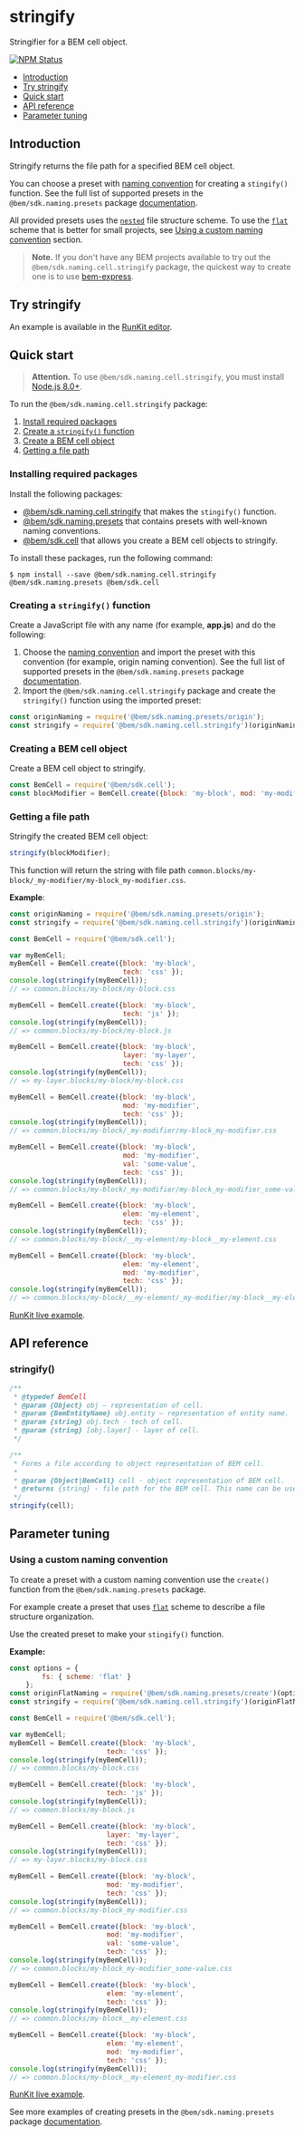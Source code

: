 # stringify

Stringifier for a BEM cell object.

[![NPM Status][npm-img]][npm]

[npm]:          https://www.npmjs.org/package/@bem/sdk.naming.cell.stringify
[npm-img]:      https://img.shields.io/npm/v/@bem/sdk.naming.cell.stringify.svg

* [Introduction](#introduction)
* [Try stringify](#try-stringify)
* [Quick start](#quick-start)
* [API reference](#api-reference)
* [Parameter tuning](#parameter-tuning)

## Introduction

Stringify returns the file path for a specified BEM cell object.

You can choose a preset with [naming convention](https://en.bem.info/methodology/naming-convention/) for creating a `stingify()` function. See the full list of supported presets in the `@bem/sdk.naming.presets` package [documentation](https://github.com/bem/bem-sdk/tree/migelle-naming-presets-doc/packages/naming.presets#naming-conventions).

All provided presets uses the [`nested`](https://en.bem.info/methodology/filestructure/#nested) file structure scheme. To use the [`flat`](https://en.bem.info/methodology/filestructure/#flat) scheme that is better for small projects, see [Using a custom naming convention](#using-a-custom-naming-convention) section.

> **Note.** If you don't have any BEM projects available to try out the `@bem/sdk.naming.cell.stringify` package, the quickest way to create one is to use [bem-express](https://github.com/bem/bem-express).

## Try stringify

An example is available in the [RunKit editor](https://runkit.com/migs911/how-bem-sdk-naming-cell-stringify-works).

## Quick start

> **Attention.** To use `@bem/sdk.naming.cell.stringify`, you must install [Node.js 8.0+](https://nodejs.org/en/download/).

To run the `@bem/sdk.naming.cell.stringify` package:

1. [Install required packages](#installing-required-packages)
2. [Create a `stringify()` function](#creating-a-stringify-function)
3. [Create a BEM cell object](#creating-a-bem-cell-object)
4. [Getting a file path](#getting-a-file-path)

### Installing required packages

Install the following packages:

* [@bem/sdk.naming.cell.stringify](https://www.npmjs.org/package/@bem/sdk.naming.cell.stringify) that makes the `stingify()` function.
* [@bem/sdk.naming.presets](https://www.npmjs.com/package/@bem/sdk.naming.presets) that contains presets with well-known naming conventions.
* [@bem/sdk.cell](https://www.npmjs.com/package/@bem/sdk.cell) that allows you create a BEM cell objects to stringify.

To install these packages, run the following command:

```
$ npm install --save @bem/sdk.naming.cell.stringify @bem/sdk.naming.presets @bem/sdk.cell
```

### Creating a `stringify()` function

Create a JavaScript file with any name (for example, **app.js**) and do the following:

1. Choose the [naming convention](https://bem.info/methodology/naming-convention/) and import the preset with this convention (for example, origin naming convention).
    See the full list of supported presets in the `@bem/sdk.naming.presets` package [documentation](https://github.com/bem/bem-sdk/tree/migelle-naming-presets-doc/packages/naming.presets#naming-conventions).
1. Import the `@bem/sdk.naming.cell.stringify` package and create the `stringify()` function using the imported preset:

```js
const originNaming = require('@bem/sdk.naming.presets/origin');
const stringify = require('@bem/sdk.naming.cell.stringify')(originNaming);
```

### Creating a BEM cell object

Create a BEM cell object to stringify.

```js
const BemCell = require('@bem/sdk.cell');
const blockModifier = BemCell.create({block: 'my-block', mod: 'my-modifier', tech: 'css' });
```

### Getting a file path

Stringify the created BEM cell object:

```js
stringify(blockModifier);
```

This function will return the string with file path `common.blocks/my-block/_my-modifier/my-block_my-modifier.css`.

**Example**:

```js
const originNaming = require('@bem/sdk.naming.presets/origin');
const stringify = require('@bem/sdk.naming.cell.stringify')(originNaming);

const BemCell = require('@bem/sdk.cell');

var myBemCell;
myBemCell = BemCell.create({block: 'my-block',
                            tech: 'css' });
console.log(stringify(myBemCell));
// => common.blocks/my-block/my-block.css

myBemCell = BemCell.create({block: 'my-block',
                            tech: 'js' });
console.log(stringify(myBemCell));
// => common.blocks/my-block/my-block.js

myBemCell = BemCell.create({block: 'my-block',
                            layer: 'my-layer',
                            tech: 'css' });
console.log(stringify(myBemCell));
// => my-layer.blocks/my-block/my-block.css

myBemCell = BemCell.create({block: 'my-block',
                            mod: 'my-modifier',
                            tech: 'css' });
console.log(stringify(myBemCell));
// => common.blocks/my-block/_my-modifier/my-block_my-modifier.css

myBemCell = BemCell.create({block: 'my-block',
                            mod: 'my-modifier',
                            val: 'some-value',
                            tech: 'css' });
console.log(stringify(myBemCell));
// => common.blocks/my-block/_my-modifier/my-block_my-modifier_some-value.css

myBemCell = BemCell.create({block: 'my-block',
                            elem: 'my-element',
                            tech: 'css' });
console.log(stringify(myBemCell));
// => common.blocks/my-block/__my-element/my-block__my-element.css

myBemCell = BemCell.create({block: 'my-block',
                            elem: 'my-element',
                            mod: 'my-modifier',
                            tech: 'css' });
console.log(stringify(myBemCell));
// => common.blocks/my-block/__my-element/_my-modifier/my-block__my-element_my-modifier.css
```

[RunKit live example](https://runkit.com/migs911/naming-cell-stringify-stringify-using-origin-convention).

## API reference

### stringify()

```js
/**
 * @typedef BemCell
 * @param {Object} obj — representation of cell.
 * @param {BemEntityName} obj.entity — representation of entity name.
 * @param {string} obj.tech - tech of cell.
 * @param {string} [obj.layer] - layer of cell.
 */

/**
 * Forms a file according to object representation of BEM cell.
 *
 * @param {Object|BemCell} cell - object representation of BEM cell.
 * @returns {string} - file path for the BEM cell. This name can be used in class attributes.
 */
stringify(cell);
```

## Parameter tuning

### Using a custom naming convention

To create a preset with a custom naming convention use the `create()` function from the `@bem/sdk.naming.presets` package.

For example create a preset that uses [`flat`](https://en.bem.info/methodology/filestructure/#flat) scheme to describe a file structure organization.

Use the created preset to make your `stingify()` function.

**Example:**

```js
const options = {
        fs: { scheme: 'flat' }
    };
const originFlatNaming = require('@bem/sdk.naming.presets/create')(options);
const stringify = require('@bem/sdk.naming.cell.stringify')(originFlatNaming);

const BemCell = require('@bem/sdk.cell');

var myBemCell;
myBemCell = BemCell.create({block: 'my-block',
                        tech: 'css' });
console.log(stringify(myBemCell));
// => common.blocks/my-block.css

myBemCell = BemCell.create({block: 'my-block',
                        tech: 'js' });
console.log(stringify(myBemCell));
// => common.blocks/my-block.js

myBemCell = BemCell.create({block: 'my-block',
                        layer: 'my-layer',
                        tech: 'css' });
console.log(stringify(myBemCell));
// => my-layer.blocks/my-block.css

myBemCell = BemCell.create({block: 'my-block',
                        mod: 'my-modifier',
                        tech: 'css' });
console.log(stringify(myBemCell));
// => common.blocks/my-block_my-modifier.css

myBemCell = BemCell.create({block: 'my-block',
                        mod: 'my-modifier',
                        val: 'some-value',
                        tech: 'css' });
console.log(stringify(myBemCell));
// => common.blocks/my-block_my-modifier_some-value.css

myBemCell = BemCell.create({block: 'my-block',
                        elem: 'my-element',
                        tech: 'css' });
console.log(stringify(myBemCell));
// => common.blocks/my-block__my-element.css

myBemCell = BemCell.create({block: 'my-block',
                        elem: 'my-element',
                        mod: 'my-modifier',
                        tech: 'css' });
console.log(stringify(myBemCell));
// => common.blocks/my-block__my-element_my-modifier.css
```

[RunKit live example](https://runkit.com/migs911/naming-cell-stringify-using-a-custom-naming-convention).

See more examples of creating presets in the `@bem/sdk.naming.presets` package [documentation](https://github.com/bem/bem-sdk/tree/master/packages/naming.presets).